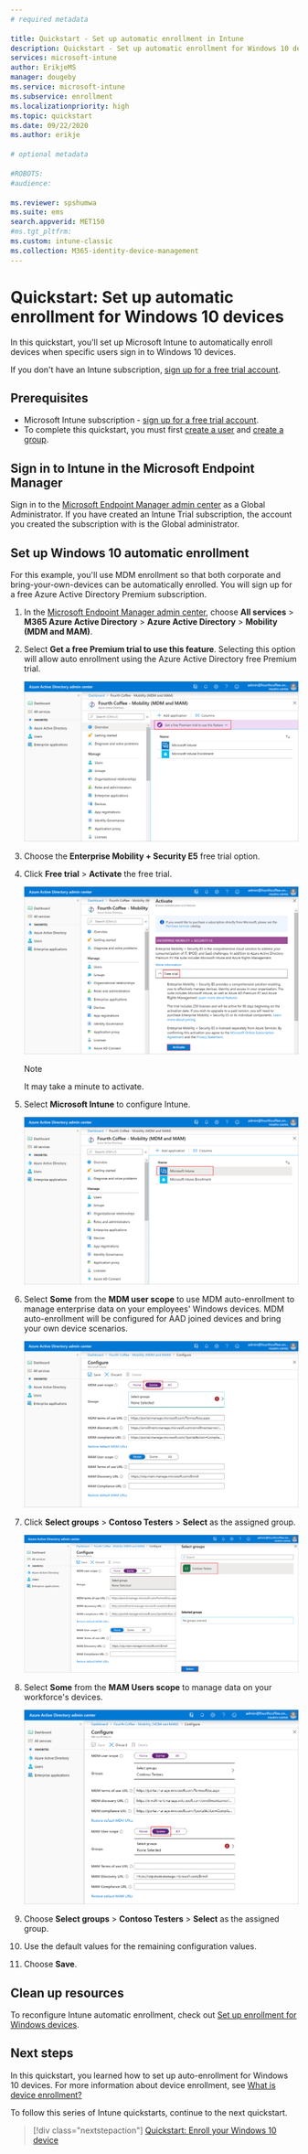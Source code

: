 ```yaml
---
# required metadata

title: Quickstart - Set up automatic enrollment in Intune
description: Quickstart - Set up automatic enrollment for Windows 10 devices in Intune.
services: microsoft-intune
author: ErikjeMS
manager: dougeby
ms.service: microsoft-intune
ms.subservice: enrollment
ms.localizationpriority: high
ms.topic: quickstart
ms.date: 09/22/2020
ms.author: erikje

# optional metadata

#ROBOTS:
#audience:

ms.reviewer: spshumwa
ms.suite: ems
search.appverid: MET150
#ms.tgt_pltfrm:
ms.custom: intune-classic
ms.collection: M365-identity-device-management
---
```


# Quickstart: Set up automatic enrollment for Windows 10 devices

In this quickstart, you'll set up Microsoft Intune to automatically enroll devices when specific users sign in to Windows 10 devices.

If you don't have an Intune subscription, [sign up for a free trial account](../fundamentals/free-trial-sign-up.md).

## Prerequisites

- Microsoft Intune subscription - [sign up for a free trial account](../fundamentals/free-trial-sign-up.md).
- To complete this quickstart, you must first [create a user](../fundamentals/quickstart-create-user.md) and [create a group](../fundamentals/quickstart-create-group.md).

## Sign in to Intune in the Microsoft Endpoint Manager

Sign in to the [Microsoft Endpoint Manager admin center](https://go.microsoft.com/fwlink/?linkid=2109431) as a Global Administrator. If you have created an Intune Trial subscription, the account you created the subscription with is the Global administrator.

## Set up Windows 10 automatic enrollment

For this example, you'll use MDM enrollment so that both corporate and bring-your-own-devices can be automatically enrolled. You will sign up for a free Azure Active Directory Premium subscription.

1. In the [Microsoft Endpoint Manager admin center](https://go.microsoft.com/fwlink/?linkid=2109431), choose **All services** > **M365 Azure Active Directory** > **Azure Active Directory** > **Mobility (MDM and MAM)**.
2. Select **Get a free Premium trial to use this feature**. Selecting this option will allow auto enrollment using the Azure Active Directory free Premium trial. 

    ![Select the Azure Active Directory free Premium trial](./media/quickstart-setup-auto-enrollment/quickstart-setup-auto-enrollment-01.png)

3. Choose the **Enterprise Mobility + Security E5** free trial option. 
4. Click **Free trial** > **Activate** the free trial.

    ![Choose the Enterprise Mobility + Security E5 free trial](./media/quickstart-setup-auto-enrollment/quickstart-setup-auto-enrollment-02.png)

    > [!NOTE]
    > It may take a minute to activate. 

3. Select **Microsoft Intune** to configure Intune. 

    ![Choose Microsoft Intune from the list](./media/quickstart-setup-auto-enrollment/quickstart-setup-auto-enrollment-03.png)

4. Select **Some** from the **MDM user scope** to use MDM auto-enrollment to manage enterprise data on your employees' Windows devices. MDM auto-enrollment will be configured for AAD joined devices and bring your own device scenarios.

    ![Select 'Some' from the Configure list](./media/quickstart-setup-auto-enrollment/quickstart-setup-auto-enrollment-04.png)

5. Click **Select groups** > **Contoso Testers** > **Select** as the assigned group.

    ![Select the group to enroll](./media/quickstart-setup-auto-enrollment/quickstart-setup-auto-enrollment-05.png)

6. Select **Some** from the **MAM Users scope** to manage data on your workforce's devices.

    ![Select the MAM Users scope](./media/quickstart-setup-auto-enrollment/quickstart-setup-auto-enrollment-06.png)

7. Choose **Select groups** > **Contoso Testers** > **Select** as the assigned group. 
8. Use the default values for the remaining configuration values.
9. Choose **Save**.

## Clean up resources

To reconfigure Intune automatic enrollment, check out [Set up enrollment for Windows devices](windows-enroll.md).

## Next steps

In this quickstart, you learned how to set up auto-enrollment for Windows 10 devices. For more information about device enrollment, see [What is device enrollment?](device-enrollment.md)

To follow this series of Intune quickstarts, continue to the next quickstart.

> [!div class="nextstepaction"]
> [Quickstart: Enroll your Windows 10 device](quickstart-enroll-windows-device.md)
